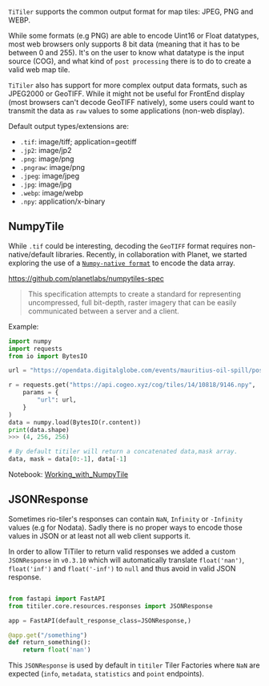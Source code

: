 
`TiTiler` supports the common output format for map tiles: JPEG, PNG and WEBP.

While some formats (e.g PNG) are able to encode Uint16 or Float datatypes, most web browsers only supports 8 bit data (meaning that it has to be between 0 and 255).
It's on the user to know what datatype is the input source (COG), and what kind of `post processing` there is to do to create a valid web map tile.

`TiTiler` also has support for more complex output data formats, such as JPEG2000 or GeoTIFF. While it might not be useful for FrontEnd display (most browsers can't decode GeoTIFF natively), some users could want to transmit the data as `raw` values to some applications (non-web display).

Default output types/extensions are:

* `.tif`: image/tiff; application=geotiff
* `.jp2`: image/jp2
* `.png`: image/png
* `.pngraw`: image/png
* `.jpeg`: image/jpeg
* `.jpg`: image/jpg
* `.webp`: image/webp
* `.npy`: application/x-binary

## NumpyTile

While `.tif` could be interesting, decoding the `GeoTIFF` format requires non-native/default libraries. Recently, in collaboration with Planet, we started exploring the use of a [`Numpy-native format`](https://numpy.org/devdocs/reference/generated/numpy.lib.format.html#format-version-1-0) to encode the data array.

https://github.com/planetlabs/numpytiles-spec

> This specification attempts to create a standard for representing uncompressed, full bit-depth, raster imagery that can be easily communicated between a server and a client.

Example:

```python
import numpy
import requests
from io import BytesIO

url = "https://opendata.digitalglobe.com/events/mauritius-oil-spill/post-event/2020-08-12/105001001F1B5B00/105001001F1B5B00.tif"

r = requests.get("https://api.cogeo.xyz/cog/tiles/14/10818/9146.npy",
    params = {
        "url": url,
    }
)
data = numpy.load(BytesIO(r.content))
print(data.shape)
>>> (4, 256, 256)

# By default titiler will return a concatenated data,mask array.
data, mask = data[0:-1], data[-1]
```

Notebook: [Working_with_NumpyTile](examples/notebooks/Working_with_NumpyTile.ipynb)

## JSONResponse

Sometimes rio-tiler's responses can contain `NaN`, `Infinity` or `-Infinity` values (e.g for Nodata). Sadly there is no proper ways to encode those values in JSON or at least not all web client supports it.

In  order to allow TiTiler to return valid responses we added a custom `JSONResponse` in `v0.3.10` which will automatically translate `float('nan')`, `float('inf')` and `float('-inf')` to `null` and thus avoid in valid JSON response.

```python

from fastapi import FastAPI
from titiler.core.resources.responses import JSONResponse

app = FastAPI(default_response_class=JSONResponse,)

@app.get("/something")
def return_something():
    return float('nan')
```

This `JSONResponse` is used by default in `titiler` Tiler Factories where `NaN` are expected (`info`, `metadata`, `statistics` and `point` endpoints).
